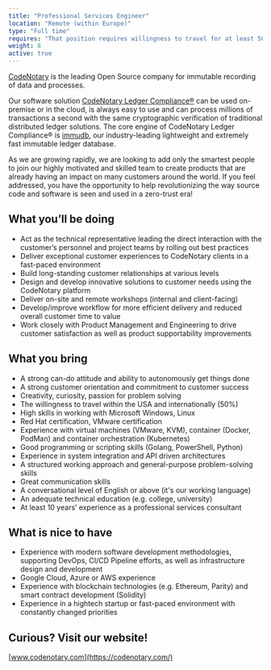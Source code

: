 ```yaml
---
title: "Professional Services Engineer"
location: "Remote (within Europe)" 
type: "Full time" 
requires: "That position requires willingness to travel for at least 50% of the time."
weight: 8
active: true
---
```


[CodeNotary](https://codenotary.com/) is the leading Open Source company for immutable recording of data and processes.

Our software solution [CodeNotary Ledger Compliance®](https://codenotary.com/products/ledger-compliance/) can be used on-premise or in the cloud, is always easy to use and can process millions of transactions a second with the same cryptographic verification of traditional distributed ledger solutions. The core engine of CodeNotary Ledger Compliance® is [immudb](https://codenotary.com/technologies/immudb/), our industry-leading lightweight and extremely fast immutable ledger database.

As we are growing rapidly, we are looking to add only the smartest people to join our highly motivated and skilled team to create products that are already having an impact on many customers around the world. If you feel addressed, you have the opportunity to help revolutionizing the way source code and software is seen and used in a zero-trust era!


## What you’ll be doing

- Act as the technical representative leading the direct interaction with the customer’s personnel and project teams by rolling out best practices
- Deliver exceptional customer experiences to CodeNotary clients in a fast-paced environment
- Build long-standing customer relationships at various levels
- Design and develop innovative solutions to customer needs using the CodeNotary platform
- Deliver on-site and remote workshops (internal and client-facing)
- Develop/improve workflow for more efficient delivery and reduced overall customer time to value
- Work closely with Product Management and Engineering to drive customer satisfaction as well as product supportability improvements

## What you bring

- A strong can-do attitude and ability to autonomously get things done
- A strong customer orientation and commitment to customer success
- Creativity, curiosity, passion for problem solving
- The willingness to travel within the USA and internationally (50%)
- High skills in working with Microsoft Windows, Linux
- Red Hat certification, VMware certification
- Experience with virtual machines (VMware, KVM), container (Docker, PodMan) and container orchestration (Kubernetes)
- Good programming or scripting skills (Golang, PowerShell, Python)
- Experience in system integration and API driven architectures 
- A structured working approach and general-purpose problem-solving skills
- Great communication skills
- A conversational level of English or above (it's our working language)
- An adequate technical education (e.g. college, university) 
- At least 10 years’ experience as a professional services consultant

## What is nice to have

- Experience with modern software development methodologies, supporting DevOps, CI/CD Pipeline efforts, as well as infrastructure design and development
- Google Cloud, Azure or AWS experience
- Experience with blockchain technologies (e.g. Ethereum, Parity) and smart contract development (Solidity)
- Experience in a hightech startup or fast-paced environment with constantly changed priorities


## Curious? Visit our website!

[www.codenotary.com](https://codenotary.com/)